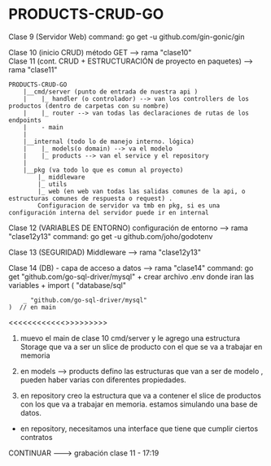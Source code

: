 # PRODUCTS-CRUD-GO

Clase 9 (Servidor Web)
    command: go get -u github.com/gin-gonic/gin

Clase 10 (inicio CRUD) método GET --> rama "clase10"   
Clase 11 (cont. CRUD + ESTRUCTURACIÓN de proyecto en paquetes) --> rama "clase11" 

    PRODUCTS-CRUD-GO
        |__cmd/server (punto de entrada de nuestra api )
        |    |_ handler (o controlador) --> van los controllers de los productos (dentro de carpetas con su nombre)
        |    |_ router --> van todas las declaraciones de rutas de los endpoints
        |    - main
        |    
        |__internal (todo lo de manejo interno. lógica)
        |    |_ models(o domain) --> va el modelo
        |    |_ products --> van el service y el repository
        |
        |__pkg (va todo lo que es comun al proyecto)
            |_ middleware
            |_ utils 
            |_ web (en web van todas las salidas comunes de la api, o estructuras comunes de respuesta o request) .
            Configuracion de servidor va tmb en pkg, si es una configuración interna del servidor puede ir en internal



Clase 12 (VARIABLES DE ENTORNO) configuración de entorno --> rama "clase12y13" 
    command: go get -u github.com/joho/godotenv

Clase 13 (SEGURIDAD) Middleware --> rama "clase12y13" 

Clase 14 (DB) - capa de acceso a datos --> rama "clase14" 
    command: go get "github.com/go-sql-driver/mysql" +  crear archivo .env donde iran las variables
    +
    import (
        "database/sql"

        _ "github.com/go-sql-driver/mysql"
    )  // en main

<<<<<<<<<<<<<FLUJO>>>>>>>>>>

1) muevo el main de clase 10 cmd/server y le agrego una estructura Storage que va a ser un slice de producto con el que se va a trabajar en memoria

2) en models --> products defino las estructuras que van a ser de modelo , pueden haber varias con diferentes propiedades.

3) en repository creo la estructura que va a contener el slice de productos con los que va a trabajar en memoria. estamos simulando una base de datos.
 - en repository, necesitamos una interface que tiene que cumplir ciertos contratos



 CONTINUAR ---> grabación clase 11 - 17:19 